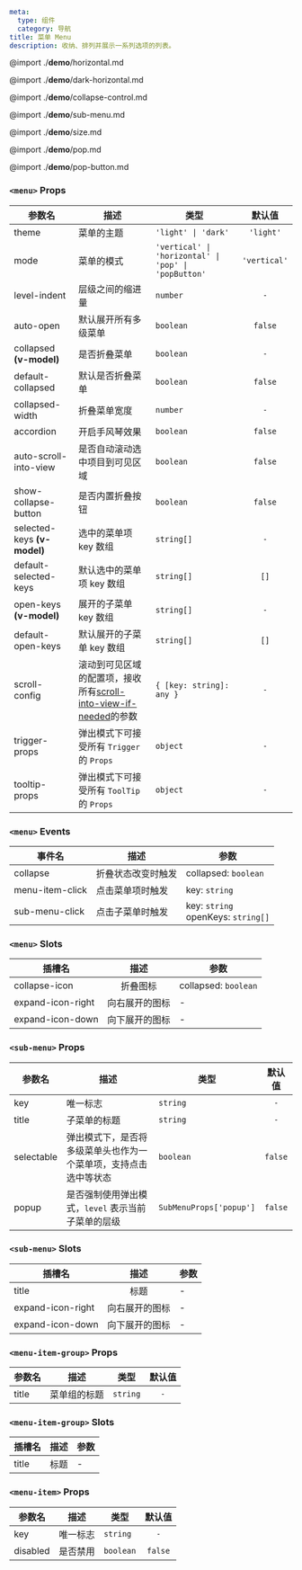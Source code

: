 ```yaml
meta:
  type: 组件
  category: 导航
title: 菜单 Menu
description: 收纳、排列并展示一系列选项的列表。
```

@import ./__demo__/horizontal.md

@import ./__demo__/dark-horizontal.md

@import ./__demo__/collapse-control.md

@import ./__demo__/sub-menu.md

@import ./__demo__/size.md

@import ./__demo__/pop.md

@import ./__demo__/pop-button.md


### `<menu>` Props

|参数名|描述|类型|默认值|
|---|---|---|:---:|
|theme|菜单的主题|`'light' \| 'dark'`|`'light'`|
|mode|菜单的模式|`'vertical' \| 'horizontal' \| 'pop' \| 'popButton'`|`'vertical'`|
|level-indent|层级之间的缩进量|`number`|`-`|
|auto-open|默认展开所有多级菜单|`boolean`|`false`|
|collapsed **(v-model)**|是否折叠菜单|`boolean`|`-`|
|default-collapsed|默认是否折叠菜单|`boolean`|`false`|
|collapsed-width|折叠菜单宽度|`number`|`-`|
|accordion|开启手风琴效果|`boolean`|`false`|
|auto-scroll-into-view|是否自动滚动选中项目到可见区域|`boolean`|`false`|
|show-collapse-button|是否内置折叠按钮|`boolean`|`false`|
|selected-keys **(v-model)**|选中的菜单项 key 数组|`string[]`|`-`|
|default-selected-keys|默认选中的菜单项 key 数组|`string[]`|`[]`|
|open-keys **(v-model)**|展开的子菜单 key 数组|`string[]`|`-`|
|default-open-keys|默认展开的子菜单 key 数组|`string[]`|`[]`|
|scroll-config|滚动到可见区域的配置项，接收所有[scroll-into-view-if-needed](https://github.com/stipsan/scroll-into-view-if-needed)的参数|`{ [key: string]: any }`|`-`|
|trigger-props|弹出模式下可接受所有 `Trigger` 的 `Props`|`object`|`-`|
|tooltip-props|弹出模式下可接受所有 `ToolTip` 的 `Props`|`object`|`-`|
### `<menu>` Events

|事件名|描述|参数|
|---|---|---|
|collapse|折叠状态改变时触发|collapsed: `boolean`|
|menu-item-click|点击菜单项时触发|key: `string`|
|sub-menu-click|点击子菜单时触发|key: `string`<br>openKeys: `string[]`|
### `<menu>` Slots

|插槽名|描述|参数|
|---|:---:|---|
|collapse-icon|折叠图标|collapsed: `boolean`|
|expand-icon-right|向右展开的图标|-|
|expand-icon-down|向下展开的图标|-|




### `<sub-menu>` Props

|参数名|描述|类型|默认值|
|---|---|---|:---:|
|key|唯一标志|`string`|`-`|
|title|子菜单的标题|`string`|`-`|
|selectable|弹出模式下，是否将多级菜单头也作为一个菜单项，支持点击选中等状态|`boolean`|`false`|
|popup|是否强制使用弹出模式，`level` 表示当前子菜单的层级|`SubMenuProps['popup']`|`false`|
### `<sub-menu>` Slots

|插槽名|描述|参数|
|---|:---:|---|
|title|标题|-|
|expand-icon-right|向右展开的图标|-|
|expand-icon-down|向下展开的图标|-|




### `<menu-item-group>` Props

|参数名|描述|类型|默认值|
|---|---|---|:---:|
|title|菜单组的标题|`string`|`-`|
### `<menu-item-group>` Slots

|插槽名|描述|参数|
|---|:---:|---|
|title|标题|-|




### `<menu-item>` Props

|参数名|描述|类型|默认值|
|---|---|---|:---:|
|key|唯一标志|`string`|`-`|
|disabled|是否禁用|`boolean`|`false`|



